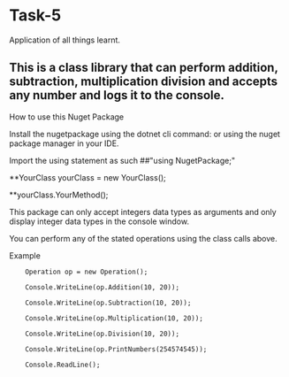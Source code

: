 # Task-5
Application of all things learnt.


## This is a class library that can perform addition, subtraction, multiplication division and accepts any number and logs it to the console.

How to use this Nuget Package

Install the nugetpackage using the dotnet cli command: or using the nuget package manager in your IDE.

Import the using statement as such  ##"using NugetPackage;"

**YourClass yourClass = new YourClass();

**yourClass.YourMethod();

This package can only accept integers data types as arguments and only display integer data types in the console window.

You can perform any of the stated operations using the class calls above.

Example 

        Operation op = new Operation();
  
        Console.WriteLine(op.Addition(10, 20));

        Console.WriteLine(op.Subtraction(10, 20));

        Console.WriteLine(op.Multiplication(10, 20));

        Console.WriteLine(op.Division(10, 20));

        Console.WriteLine(op.PrintNumbers(254574545));

        Console.ReadLine();
